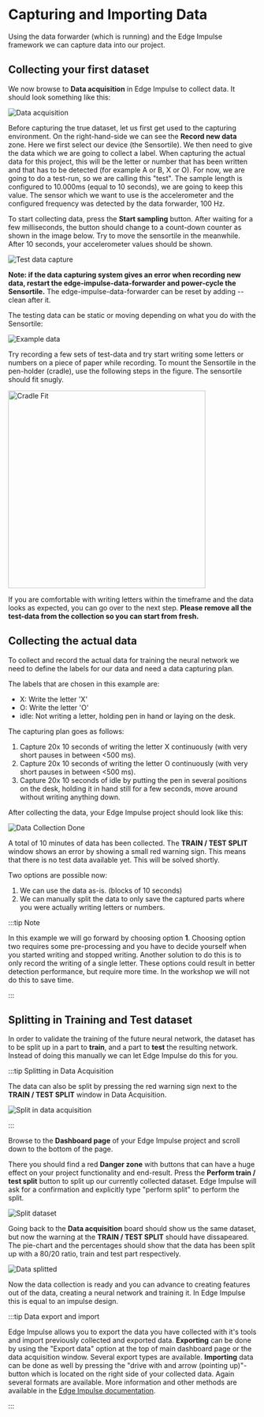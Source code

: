 # Capturing and Importing Data

Using the data forwarder (which is running) and the Edge Impulse framework we can capture data into our project.

## Collecting your first dataset

We now browse to **Data acquisition** in Edge Impulse to collect data. It should look something like this:

![Data acquisition](./img/ei_data_acq1.png)

Before capturing the true dataset, let us first get used to the capturing environment. On the right-hand-side we can see the **Record new data** zone. Here we first select our device (the Sensortile). We then need to give the data which we are going to collect a label. When capturing the actual data for this project, this will be the letter or number that has been written and that has to be detected (for example A or B, X or O). For now, we are going to do a test-run, so we are calling this "test". The sample length is configured to 10.000ms (equal to 10 seconds), we are going to keep this value. The sensor which we want to use is the accelerometer and the configured frequency was detected by the data forwarder, 100 Hz.

To start collecting data, press the **Start sampling** button. After waiting for a few milliseconds, the button should change to a count-down counter as shown in the image below. Try to move the sensortile in the meanwhile. After 10 seconds, your accelerometer values should be shown.

![Test data capture](./img/ei_capturedata.png)

**Note: if the data capturing system gives an error when recording new data, restart the edge-impulse-data-forwarder and power-cycle the Sensortile.** The edge-impulse-data-forwarder can be reset by adding --clean after it.

The testing data can be static or moving depending on what you do with the Sensortile:

![Example data](./img/ei_data_example.png)

Try recording a few sets of test-data and try start writing some letters or numbers on a piece of paper while recording. To mount the Sensortile in the pen-holder (cradle), use the following steps in the figure. The sensortile should fit snugly.

<img src="./img/cradle_mount.svg" alt="Cradle Fit" width="400"/>

If you are comfortable with writing letters within the timeframe and the data looks as expected, you can go over to the next step. **Please remove all the test-data from the collection so you can start from fresh.**

## Collecting the actual data

To collect and record the actual data for training the neural network we need to define the labels for our data and need a data capturing plan.

The labels that are chosen in this example are:

- X: Write the letter 'X'
- O: Write the letter 'O'
- idle: Not writing a letter, holding pen in hand or laying on the desk.

The capturing plan goes as follows:

1. Capture 20x 10 seconds of writing the letter X continuously (with very short pauses in between <500 ms).
2. Capture 20x 10 seconds of writing the letter O continuously (with very short pauses in between <500 ms).
3. Capture 20x 10 seconds of idle by putting the pen in several positions on the desk, holding it in hand still for a few seconds, move around without writing anything down.

After collecting the data, your Edge Impulse project should look like this:

![Data Collection Done](./img/ei_unsplitted_data.png)

A total of 10 minutes of data has been collected. The **TRAIN / TEST SPLIT** window shows an error by showing a small red warning sign. This means that there is no test data available yet. This will be solved shortly.

Two options are possible now:

1. We can use the data as-is. (blocks of 10 seconds)
2. We can manually split the data to only save the captured parts where you were actually writing letters or numbers.

:::tip Note

In this example we will go forward by choosing option **1**. Choosing option two requires some pre-processing and you have to decide yourself when you started writing and stopped writing. Another solution to do this is to only record the writing of a single letter. These options could result in better detection performance, but require more time. In the workshop we will not do this to save time.

:::

## Splitting in Training and Test dataset

In order to validate the training of the future neural network, the dataset has to be split up in a part to **train**, and a part to **test** the resulting network. Instead of doing this manually we can let Edge Impulse do this for you.

:::tip Splitting in Data Acquisition

The data can also be split by pressing the red warning sign next to the **TRAIN / TEST SPLIT** window in Data Acquisition.

![Split in data acquisition](./img/ei_split_by_warning.png)

:::

Browse to the **Dashboard page** of your Edge Impulse project and scroll down to the bottom of the page.

There you should find a red **Danger zone** with buttons that can have a huge effect on your project functionality and end-result. Press the **Perform train / test split** button to split up our currently collected dataset. Edge Impulse will ask for a confirmation and explicitly type "perform split" to perform the split.

![Split dataset](./img/ei_split_data.png)

Going back to the **Data acquisition** board should show us the same dataset, but now the warning at the **TRAIN / TEST SPLIT** should have dissapeared. The pie-chart and the percentages should show that the data has been split up with a 80/20 ratio, train and test part respectively.

![Data splitted](./img/ei_splitted_data.png)

Now the data collection is ready and you can advance to creating features out of the data, creating a neural network and training it. In Edge Impulse this is equal to an impulse design.

:::tip Data export and import

Edge Impulse allows you to export the data you have collected with it's tools and import previously collected and exported data. **Exporting** can be done by using the "Export data" option at the top of main dashboard page or the data acquisition window. Several export types are available. **Importing** data can be done as well by pressing the "drive with and arrow (pointing up)"-button which is located on the right side of your collected data. Again several formats are available. More information and other methods are available in the [Edge Impulse documentation](https://docs.edgeimpulse.com/reference/ingestion-api).

:::
